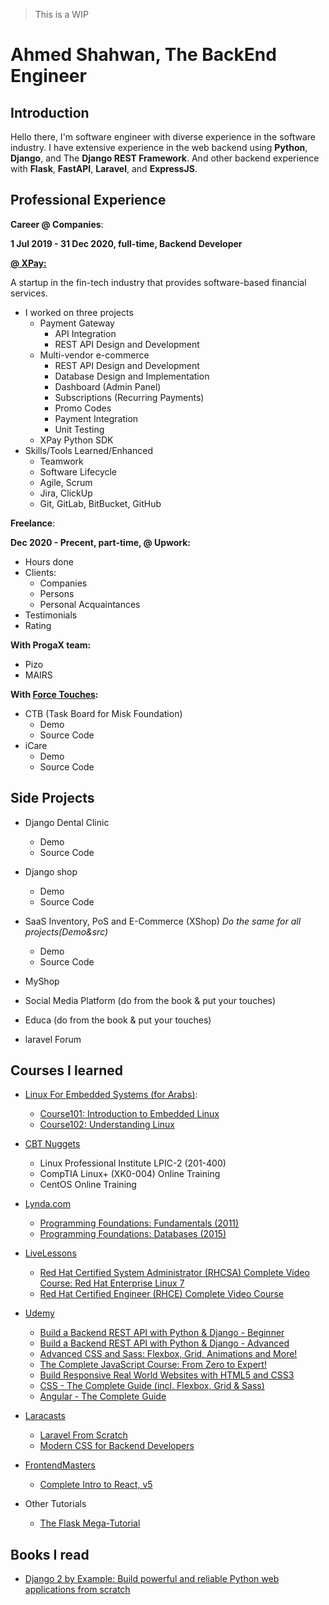 > This is a WIP

# Ahmed Shahwan, The BackEnd Engineer

## Introduction

Hello there, I'm software engineer with diverse experience in the software industry.
I have extensive experience in the web backend using **Python**, **Django**, and The **Django REST Framework**. And other backend experience with **Flask**, **FastAPI**, **Laravel**, and **ExpressJS**.
<!--
I also good enough in the frontend technologies: **HTML5**, **CSS3**, **JavaScript** (ES5+), **Bootstrap** v4+, **TailwindCSS** v2+, **Vuejs** v2+ and **Reactjs** v16+
-->

## Professional Experience

**Career @ Companies**:

**1 Jul 2019 - 31 Dec 2020, full-time, Backend Developer**<br>
<!-- **1 Jan 2021 - Present, full-time, Backend Engineer**<br> -->
[**@ XPay:**](https://xpay.app/)

A startup in the fin-tech industry that provides software-based financial services.

- I worked on three projects
  - Payment Gateway
    - API Integration
    - REST API Design and Development
  - Multi-vendor e-commerce
    - REST API Design and Development
    - Database Design and Implementation
    - Dashboard (Admin Panel)
    - Subscriptions (Recurring Payments)
    - Promo Codes
    - Payment Integration
    - Unit Testing
  - XPay Python SDK
- Skills/Tools Learned/Enhanced
  - Teamwork
  - Software Lifecycle
  - Agile, Scrum
  - Jira, ClickUp
  - Git, GitLab, BitBucket, GitHub

**Freelance**:

**Dec 2020 - Precent, part-time, @ Upwork:**

- Hours done
- Clients:
  - Companies
  - Persons
  - Personal Acquaintances
- Testimonials
- Rating

**With ProgaX team:**

- Pizo
- MAIRS

**With [Force Touches](https://www.forcetouches.com/):**

- CTB (Task Board for Misk Foundation)
  - Demo
  - Source Code
- iCare
  - Demo
  - Source Code

## Side Projects

- Django Dental Clinic
  - Demo
  - Source Code

- Django shop
  - Demo
  - Source Code

- SaaS Inventory, PoS and E-Commerce (XShop) *Do the same for all projects(Demo&src)*
  - Demo
  - Source Code
- MyShop
- Social Media Platform (do from the book & put your touches)
- Educa (do from the book & put your touches)
- laravel Forum

<!-- ## (WIP) Certifications earned

[**freeCodeCamp:**](https://www.freecodecamp.org/)

- Responsive Web Design
- JavaScript Algorithms and Data Sctructures
- Front End Libraries
- Data Visualization
- API and Microservices
- Quality Assurance
- Scientific Computing with Python
- Data Analaysis with Python
- Information Security
- Machine Learning with Python
- Coding Interview Prep

[**Udacity (EG fwd):**](https://egfwd.com/)

- [Web Specialization](https://egfwd.com/web/)
  - [Challenge Track](https://admissions.udacity.com/apply/nd001-mena-nfp1)
  TODO: put certifications in a folder
    - [Certification](./web_challenge_cert.png)
  - [Professional Track](https://admissions.udacity.com/apply/Web-T2-C9-FWD)
  - [Advanced Track](https://admissions.udacity.com/apply/Web-T3-C8-FWD)

- [Data Specialization](https://egfwd.com/data/)
  - [Challenge Track](https://admissions.udacity.com/apply/nd002-mena-nfp1)
  - [Professional Track](https://admissions.udacity.com/apply/Data-T2-C9-FWD)
  - [Advanced Track](https://admissions.udacity.com/apply/Data-T3-C8-FWD) -->

## Courses I learned

<!-- - [testdriven.io](https://testdriven.io/)
  - (WIP) [Test-Driven Development with FastAPI and Docker](https://testdriven.io/courses/tdd-fastapi/)
  - (WIP) [Learn Vue by Building and Deploying a CRUD App](https://testdriven.io/courses/learn-vue/) -->

- [Linux For Embedded Systems (for Arabs)](https://www.youtube.com/user/Linux4Embedded):
  - [Course101: Introduction to Embedded Linux](https://www.youtube.com/playlist?list=PLWXRxAK4bUzcpkyP9PsKmtXzVDHVOOGsi)
  - [Course102: Understanding Linux](https://www.youtube.com/playlist?list=PLWXRxAK4bUzc9gq-W2xWDe9zEaDcowLfs)

- [CBT Nuggets](https://www.cbtnuggets.com/)
  - Linux Professional Institute LPIC-2 (201-400)
  - CompTIA Linux+ (XK0-004) Online Training
  - CentOS Online Training

- [Lynda.com](https://www.lynda.com/)
  - [Programming Foundations: Fundamentals (2011)](https://www.lynda.com/Programming-Foundations-tutorials/Welcome/83603/90426-4.html)
  - [Programming Foundations: Databases (2015)](https://www.lynda.com/Software-Development-tutorials/Programming-Foundations-Databases/412845-2.html)

- [LiveLessons](https://www.pearsonitcertification.com/imprint/series_detail.aspx?ser=2185116)
  - [Red Hat Certified System Administrator (RHCSA) Complete Video Course: Red Hat Enterprise Linux 7](https://www.pearsonitcertification.com/store/red-hat-certified-system-administrator-rhcsa-complete-9780789755940)
  - [Red Hat Certified Engineer (RHCE) Complete Video Course](https://www.pearsonitcertification.com/store/red-hat-certified-engineer-rhce-complete-video-course-9780789753694)

- [Udemy](https://www.udemy.com/)
  - [Build a Backend REST API with Python & Django - Beginner](https://www.udemy.com/course/django-python/)
  - [Build a Backend REST API with Python & Django - Advanced](https://www.udemy.com/course/django-python-advanced/)
  - [Advanced CSS and Sass: Flexbox, Grid, Animations and More!](https://www.udemy.com/course/advanced-css-and-sass/)
  - [The Complete JavaScript Course: From Zero to Expert!](https://www.udemy.com/course/the-complete-javascript-course/)
  - [Build Responsive Real World Websites with HTML5 and CSS3](https://www.udemy.com/course/design-and-develop-a-killer-website-with-html5-and-css3/)
  - [CSS - The Complete Guide (incl. Flexbox, Grid & Sass)](https://www.udemy.com/course/css-the-complete-guide-incl-flexbox-grid-sass/)
  - [Angular - The Complete Guide](https://www.udemy.com/course/the-complete-guide-to-angular-2/)

- [Laracasts](https://laracasts.com/)
  - [Laravel From Scratch](https://laracasts.com/series/laravel-6-from-scratch)
  - [Modern CSS for Backend Developers](https://laracasts.com/series/modern-css-for-backend-developers)
  <!-- - (WIP) [Let's Build A Forum with Laravel and TDD](https://laracasts.com/series/lets-build-a-forum-with-laravel)
  - (WIP) [Learn Vue 2: Step By Step](https://laracasts.com/series/learn-vue-2-step-by-step) -->

- [FrontendMasters](https://frontendmasters.com/)
  - [Complete Intro to React, v5](https://frontendmasters.com/courses/complete-react-v5/)

- Other Tutorials
  - [The Flask Mega-Tutorial](https://blog.miguelgrinberg.com/post/the-flask-mega-tutorial-part-i-hello-world)

<!-- .... Add all the possible courses you studied before (Google for the courses and get the names right, and add links to them) -->

## Books I read

- [Django 2 by Example: Build powerful and reliable Python web applications from scratch](https://www.goodreads.com/book/show/40504536-django-2-by-example)

<!-- - (WIP) [Django 3 By Example: Build powerful and reliable Python web applications from scratch, 3rd Edition](https://www.goodreads.com/book/show/53090925-django-3-by-example)
- [Flask Web Development: Developing Web Applications with Python](https://www.goodreads.com/book/show/18774655-flask-web-development)
- (WIP) Flask Web Development: Developing Web Applications with Python *2nd Edition* -->

<!-- ## Articles
# Ahmed Shahwan

Write some articles on Dev.to and mention them -->
